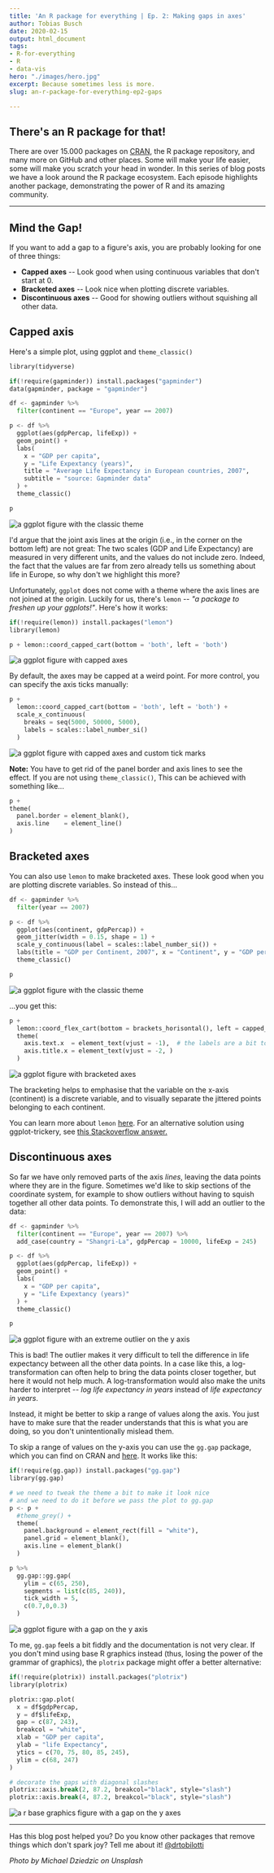 ```yaml
---
title: 'An R package for everything | Ep. 2: Making gaps in axes'
author: Tobias Busch
date: 2020-02-15
output: html_document
tags:
- R-for-everything
- R
- data-vis
hero: "./images/hero.jpg"
excerpt: Because sometimes less is more.
slug: an-r-package-for-everything-ep2-gaps

---
```

## There's an R package for that!

There are over 15.000 packages on [CRAN](https://cran.r-project.org/), the R package repository, and many more on GitHub and other places. Some will make your life easier, some will make you scratch your head in wonder. In this series of blog posts we have a look around the R package ecosystem. Each episode highlights another package, demonstrating the power of R and its amazing community.

***

## Mind the Gap! 

If you want to add a gap to a figure's axis, you are probably looking for one of three things:

- **Capped axes** -- Look good when using continuous variables that don't start at 0.
- **Bracketed axes** -- Look nice when plotting discrete variables.
- **Discontinuous axes** -- Good for showing outliers without squishing all other data.

## Capped axis 

Here's a simple plot, using ggplot and `theme_classic()`

```python
library(tidyverse)

if(!require(gapminder)) install.packages("gapminder")
data(gapminder, package = "gapminder")

df <- gapminder %>% 
  filter(continent == "Europe", year == 2007)

p <- df %>% 
  ggplot(aes(gdpPercap, lifeExp)) +
  geom_point() +
  labs(
    x = "GDP per capita", 
    y = "Life Expextancy (years)", 
    title = "Average Life Expectancy in European countries, 2007",
    subtitle = "source: Gapminder data"
  ) +
  theme_classic()

p
```

![a ggplot figure with the classic theme](./images/fig1_normal.png)

I'd argue that the joint axis lines at the origin (i.e., in the corner on the bottom left) are not great: The two scales (GDP and Life Expectancy) are measured in very different units, and the values do not include zero. Indeed, the fact that the values are far from zero already tells us something about life in Europe, so why don't we highlight this more?

Unfortunately, `ggplot` does not come with a theme where the axis lines are not joined at the origin. Luckily for us, there's `lemon` -- _"a package to freshen up your ggplots!"_. Here's how it works:

```python
if(!require(lemon)) install.packages("lemon")
library(lemon)

p + lemon::coord_capped_cart(bottom = 'both', left = 'both')
```

![a ggplot figure with capped axes](./images/fig2_capped.png)

By default, the axes may be capped at a weird point. For more control, you can specify the axis ticks manually:

```python
p + 
  lemon::coord_capped_cart(bottom = 'both', left = 'both') +
  scale_x_continuous(
    breaks = seq(5000, 50000, 5000), 
    labels = scales::label_number_si()
  )
```

![a ggplot figure with capped axes and custom tick marks](./images/fig3_cappedcustom.png)

**Note:** You have to get rid of the panel border and axis lines to see the effect.
If you are not using `theme_classic()`, This can be achieved with something like...

```python
p + 
theme(
  panel.border = element_blank(),
  axis.line    = element_line()
)
```

## Bracketed axes

You can also use `lemon` to make bracketed axes. These look good when you are plotting discrete variables. So instead of this...

```python
df <- gapminder %>%
  filter(year == 2007)

p <- df %>% 
  ggplot(aes(continent, gdpPercap)) + 
  geom_jitter(width = 0.15, shape = 1) + 
  scale_y_continuous(label = scales::label_number_si()) +
  labs(title = "GDP per Continent, 2007", x = "Continent", y = "GDP per capita") +
  theme_classic()

p
```

![a ggplot figure with the classic theme](./images/fig4_normal.png)

...you get this:

```python
p +
  lemon::coord_flex_cart(bottom = brackets_horisontal(), left = capped_vertical('both')) +
  theme(
    axis.text.x  = element_text(vjust = -1),  # the labels are a bit too close to the brackets
    axis.title.x = element_text(vjust = -2, )
  )
```

![a ggplot figure with bracketed axes](./images/fig5_bracketed.png)

The bracketing helps to emphasise that the variable on the x-axis (continent) is a discrete variable, and to visually separate the jittered points belonging to each continent.

You can learn more about `lemon` [here](https://cran.r-project.org/web/packages/lemon/vignettes/capped-axes.html).
For an alternative solution using ggplot-trickery, see [this Stackoverflow answer.](https://stackoverflow.com/a/25327902)

## Discontinuous axes

So far we have only removed parts of the axis _lines_, leaving the data points where they are in the figure.
Sometimes we'd like to skip sections of the coordinate system, for example to show outliers without having to squish together all other data points.
To demonstrate this, I will add an outlier to the data:

```python
df <- gapminder %>% 
  filter(continent == "Europe", year == 2007) %>% 
  add_case(country = "Shangri-La", gdpPercap = 10000, lifeExp = 245)

p <- df %>% 
  ggplot(aes(gdpPercap, lifeExp)) +
  geom_point() +
  labs(
    x = "GDP per capita", 
    y = "Life Expextancy (years)"
  ) + 
  theme_classic()

p 
```

![a ggplot figure with an extreme outlier on the y axis](./images/fig6_normal.png)

This is bad! The outlier makes it very difficult to tell the difference in life expectancy between all the other data points.
In a case like this, a log-transformation can often help to bring the data points closer together, but here it would not help much. A log-transformation would also make the units harder to interpret -- _log life expectancy in years_ instead of _life expectancy in years_. 

Instead, it might be better to skip a range of values along the axis. You just have to make sure that the reader understands that this is what you are doing, so you don't unintentionally mislead them. 

To skip a range of values on the y-axis you can use the `gg.gap` package, which you can find on CRAN and [here](https://github.com/ChrisLou-bioinfo/gg.gap). It works like this:

```python
if(!require(gg.gap)) install.packages("gg.gap")
library(gg.gap)

# we need to tweak the theme a bit to make it look nice
# and we need to do it before we pass the plot to gg.gap
p <- p + 
  #theme_grey() +
  theme(
    panel.background = element_rect(fill = "white"), 
    panel.grid = element_blank(),
    axis.line = element_blank()
  )

p %>% 
  gg.gap::gg.gap(
    ylim = c(65, 250), 
    segments = list(c(85, 240)),
    tick_width = 5,
    c(0.7,0,0.3)
  )
```

![a ggplot figure with a gap on the y axis](./images/fig7_discontinuousgggap.png)

To me, `gg.gap` feels a bit fiddly and the documentation is not very clear. 
If you don't mind using base R graphics instead (thus, losing the power of the grammar of graphics), the `plotrix` package might offer a better alternative:

```python
if(!require(plotrix)) install.packages("plotrix")
library(plotrix)

plotrix::gap.plot(
  x = df$gdpPercap, 
  y = df$lifeExp, 
  gap = c(87, 243), 
  breakcol = "white", 
  xlab = "GDP per capita", 
  ylab = "life Expectancy",
  ytics = c(70, 75, 80, 85, 245),
  ylim = c(68, 247)
)

# decorate the gaps with diagonal slashes
plotrix::axis.break(2, 87.2, breakcol="black", style="slash")
plotrix::axis.break(4, 87.2, breakcol="black", style="slash")
```

![a r base graphics figure with a gap on the y axes](./images/fig8_discontinuousplotrix.png)

***

Has this blog post helped you? Do you know other packages that remove things which don't spark joy? Tell me about it! [@drtobilotti](https://twitter.com/drtobilotti)

_Photo by Michael Dziedzic on Unsplash_